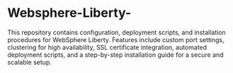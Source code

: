 # Websphere-Liberty-
This repository contains configuration, deployment scripts, and installation procedures for WebSphere Liberty. Features include custom port settings, clustering for high availability, SSL certificate integration, automated deployment scripts, and a step-by-step installation guide for a secure and scalable setup.
